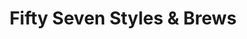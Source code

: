 ---
title: "Fifty Seven Styles & Brews"
url: /manila/fifty-seven-styles-and-brews/
shop: hairdresser
---